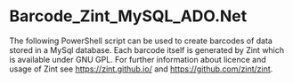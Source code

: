 # Barcode_Zint_MySQL_ADO.Net

The following PowerShell script can be used to create barcodes of data stored in a MySql database. 
Each barcode itself is generated by Zint which is available under GNU GPL. For further information about licence 
and usage of Zint see https://zint.github.io/ and https://github.com/zint/zint.
